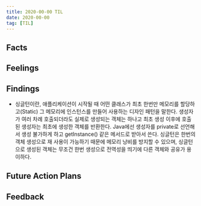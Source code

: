 ```yaml
---
title: 2020-00-00 TIL
date: 2020-00-00
tag: [TIL]
---
```


## Facts

## Feelings

## Findings

- 싱글턴이란, 애플리케이션이 시작될 때 어떤 클래스가 최초 한번만 메모리를 할당하고(Static) 그 메모리에 인스턴스를 만들어 사용하는 디자인 패턴을 말한다. 생성자가 여러 차례 호출되더라도 실제로 생성되는 객체는 하나고 최초 생성 이후에 호출된 생성자는 최초에 생성한 객체를 반환한다. Java에선 생성자를 private로 선언해서 생성 불가하게 하고 getInstance() 같은 메서드로 받아서 쓴다. 싱글턴은 한번의 객체 생성으로 재 사용이 가능하기 때문에 메모리 낭비를 방지할 수 있으며, 싱글턴으로 생성된 객체는 무조건 한번 생성으로 전역성을 띄기에 다른 객체와 공유가 용이하다.

## Future Action Plans

## Feedback
